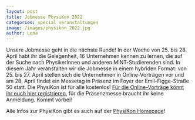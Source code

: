 ```yaml
---
layout: post
title: Jobmesse PhysiKon 2022
categories: special veranstaltungen
image: /images/physikon_2022.jpg
author: Lena
---
```

Unsere Jobmesse geht in die nächste Runde!
In der Woche von 25. bis 28. April habt ihr die Gelegenheit, 16 Unternehmen kennen zu lernen, die auf der Suche nach PhysikerInnen und anderen MINT-Studierenden sind.
In diesem Jahr veranstalten wir die Jobmesse in einem hybriden Format: von 25. bis 27. April stellen sich die Unternehmen in Online-Vorträgen vor und am 28. April findet ein Messetag in Präsenz im Foyer der Emil-Figge-Straße 50 statt.
Die PhysiKon ist für alle kostenlos!
[Für die Online-Vorträge könnt ihr euch hier registrieren](https://tu-dortmund.zoom.us/meeting/register/tJcrduyrqjsvGNY2hORq-oBAoQMhVFmooIjU), für die Präsenzmesse braucht ihr keine Anmeldung. Kommt vorbei!

Alle Infos zur PhysiKon gibt es auch auf der [PhysiKon Homepage](https://physikon.pep-dortmund.org)!